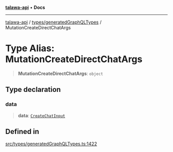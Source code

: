 [**talawa-api**](../../../README.md) • **Docs**

***

[talawa-api](../../../modules.md) / [types/generatedGraphQLTypes](../README.md) / MutationCreateDirectChatArgs

# Type Alias: MutationCreateDirectChatArgs

> **MutationCreateDirectChatArgs**: `object`

## Type declaration

### data

> **data**: [`CreateChatInput`](CreateChatInput.md)

## Defined in

[src/types/generatedGraphQLTypes.ts:1422](https://github.com/PalisadoesFoundation/talawa-api/blob/fe65d855b3d1e3e4af621340e7e8bfa0325634c1/src/types/generatedGraphQLTypes.ts#L1422)
